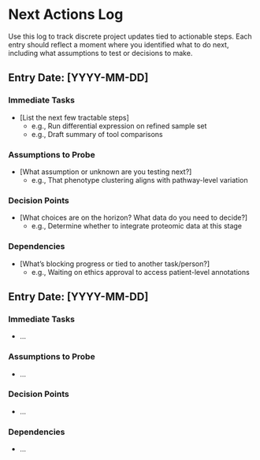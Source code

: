 # Next Actions Log

Use this log to track discrete project updates tied to actionable steps. Each entry should reflect a moment where you identified what to do next, including what assumptions to test or decisions to make.

## Entry Date: [YYYY-MM-DD]

### Immediate Tasks

- [List the next few tractable steps]
    - e.g., Run differential expression on refined sample set
    - e.g., Draft summary of tool comparisons

### Assumptions to Probe

- [What assumption or unknown are you testing next?]
    - e.g., That phenotype clustering aligns with pathway-level variation

### Decision Points

- [What choices are on the horizon? What data do you need to decide?]
    - e.g., Determine whether to integrate proteomic data at this stage

### Dependencies

- [What’s blocking progress or tied to another task/person?]
    - e.g., Waiting on ethics approval to access patient-level annotations

## Entry Date: [YYYY-MM-DD]

### Immediate Tasks

- …

### Assumptions to Probe

- …

### Decision Points

- …

### Dependencies

- …

